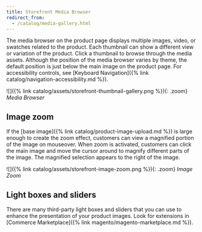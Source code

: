 ```yaml
---
title: Storefront Media Browser
redirect_from:
  - /catalog/media-gallery.html
---
```


The media browser on the product page displays multiple images, video, or swatches related to the product. Each thumbnail can show a different view or variation of the product. Click a thumbnail to browse through the media assets. Although the position of the media browser varies by theme, the default position is just below the main image on the product page. For accessibility controls, see [Keyboard Navigation]({% link catalog/navigation-accessibility.md %}).

![]({% link catalog/assets/storefront-thumbnail-gallery.png %}){: .zoom}
_Media Browser_

## Image zoom

If the [base image]({% link catalog/product-image-upload.md %}) is large enough to create the zoom effect, customers can view a magnified portion of the image on mouseover. When zoom is activated, customers can click the main image and move the cursor around to magnify different parts of the image. The magnified selection appears to the right of the image.

![]({% link catalog/assets/storefront-image-zoom.png %}){: .zoom}
_Image Zoom_

## Light boxes and sliders

There are many third-party light boxes and sliders that you can use to enhance the presentation of your product images. Look for extensions in [Commerce Marketplace]({% link magento/magento-marketplace.md %}).

